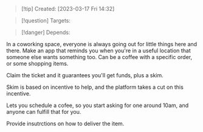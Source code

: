 
>[!tip] Created: [2023-03-17 Fri 14:32]

>[!question] Targets: 

>[!danger] Depends: 

In a coworking space, everyone is always going out for little things here and there.
Make an app that reminds you when you're in a useful location that someone else wants something too.
Can be a coffee with a specific order, or some shopping items.

Claim the ticket and it guarantees you'll get funds, plus a skim.

Skim is based on incentive to help, and the platform takes a cut on this incentive.

Lets you schedule a cofee, so you start asking for one around 10am, and anyone can fulfill that for you.

Provide insutrctions on how to deliver the item.